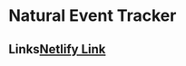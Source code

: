 # Natural Event Tracker

## Links[Netlify Link](https://64e7cdb97e9eab11aff51b9a--creative-queijadas-62ec75.netlify.app/)

